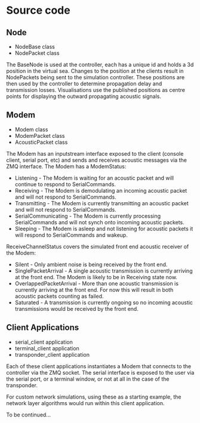 # Source code

## Node
+ NodeBase class
+ NodePacket class

The BaseNode is used at the controller, each has a unique id and holds a 3d position in the virtual sea. Changes to the position at the clients result in NodePackets being sent to the simulation controller. These positions are then used by the controller to determine propagation delay and transmission losses. Visualisations use the published positions as centre points for displaying the outward propagating acoustic signals.  


## Modem
+ Modem class
+ ModemPacket class
+ AcousticPacket class

The Modem has an inputstream interface exposed to the client (console client, serial port, etc) and sends and receives acoustic messages via the ZMQ interface.
The Modem has a ModemStatus:
+ Listening - The Modem is waiting for an acoustic packet and will continue to respond to SerialCommands.
+ Receiving - The Modem is demodulating an incoming acoustic packet and will not respond to SerialCommands.
+ Transmitting - The Modem is currently transmitting an acoustic packet and will not respond to SerialCommands.
+ SerialCommunicating - The Modem is currently processing SerialCommands and will not synch onto incoming acoustic packets.
+ Sleeping - The Modem is asleep and not listening for acoustic packets it will respond to SerialCommands and wakeup.

ReceiveChannelStatus covers the simulated front end acoustic receiver of the Modem:
+ Silent - Only ambient noise is being received by the front end.
+ SinglePacketArrival - A single acoustic transmission is currently arriving at the front end. The Modem is likely to be in Receiving state now.
+ OverlappedPacketArrival - More than one acoustic transmission is currently arriving at the front end. For now this will result in both acoustic packets counting as failed.
+ Saturated - A transmission is currently ongoing so no incoming acoustic transmissions would be received by the front end.


## Client Applications
+ serial_client application
+ terminal_client application
+ transponder_client application

Each of these client applications instantiates a Modem that connects to the controller via the ZMQ socket. The serial interface is exposed to the user via the serial port, or a terminal window, or not at all in the case of the transponder. 

For custom network simulations, using these as a starting example, the network layer algorithms would run within this client application.


To be continued...
